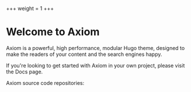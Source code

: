 +++
weight = 1
+++

# Welcome to Axiom

Axiom is a powerful, high performance, modular Hugo theme, designed to make the readers of your content and the search engines happy.

If you're looking to get started with Axiom in your own project, please visit the Docs page.

Axiom source code repositories:
